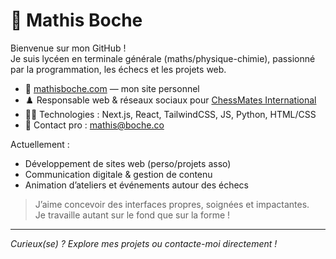# 👋 Mathis Boche

Bienvenue sur mon GitHub !  
Je suis lycéen en terminale générale (maths/physique-chimie), passionné par la programmation, les échecs et les projets web.

- 🔗 [mathisboche.com](https://www.mathisboche.com/) — mon site personnel  
- ♟️ Responsable web & réseaux sociaux pour [ChessMates International](https://chessmatesinternational.com/)  
- 🧑‍💻 Technologies : Next.js, React, TailwindCSS, JS, Python, HTML/CSS  
- 📧 Contact pro : mathis@boche.co

Actuellement :  
- Développement de sites web (perso/projets asso)
- Communication digitale & gestion de contenu
- Animation d’ateliers et événements autour des échecs

> J’aime concevoir des interfaces propres, soignées et impactantes.  
> Je travaille autant sur le fond que sur la forme !

---

*Curieux(se) ? Explore mes projets ou contacte-moi directement !*

